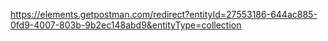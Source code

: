 https://elements.getpostman.com/redirect?entityId=27553186-644ac885-0fd9-4007-803b-9b2ec148abd9&entityType=collection
